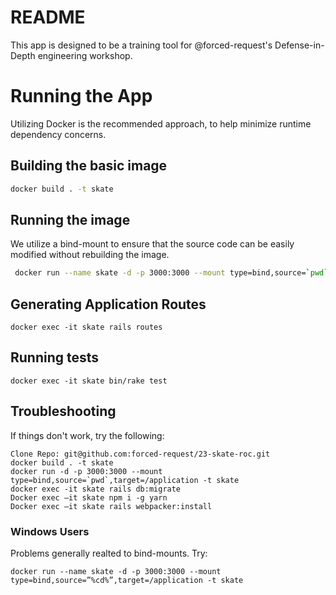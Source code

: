 # README

This app is designed to be a training tool for @forced-request's Defense-in-Depth engineering workshop.

# Running the App
Utilizing Docker is the recommended approach, to help minimize runtime dependency concerns.

## Building the basic image

```bash
docker build . -t skate
```

## Running the image
We utilize a bind-mount to ensure that the source code can be easily modified without rebuilding the image.

```Bash
 docker run --name skate -d -p 3000:3000 --mount type=bind,source=`pwd`,target=/application -t skate
 ```

## Generating Application Routes

`docker exec -it skate rails routes`

## Running tests
`docker exec -it skate bin/rake test`


## Troubleshooting
If things don't work, try the following:

```
Clone Repo: git@github.com:forced-request/23-skate-roc.git
docker build . -t skate
docker run -d -p 3000:3000 --mount type=bind,source=`pwd`,target=/application -t skate
docker exec -it skate rails db:migrate
Docker exec –it skate npm i -g yarn
Docker exec –it skate rails webpacker:install
```

### Windows Users

Problems generally realted to bind-mounts. Try:

`docker run --name skate -d -p 3000:3000 --mount type=bind,source=”%cd%”,target=/application -t skate`